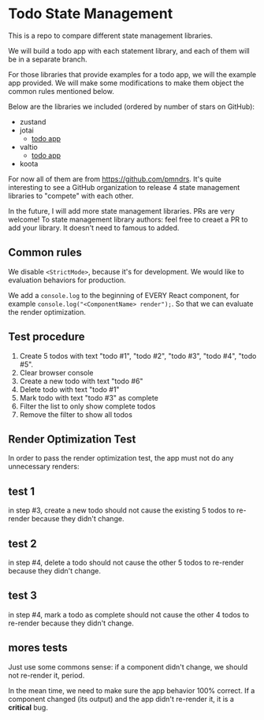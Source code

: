 # Todo State Management

This is a repo to compare different state management libraries.

We will build a todo app with each statement library, and each of them will be in a separate branch.

For those libraries that provide examples for a todo app, we will the example app provided. We will make some modifications to make them object the common rules mentioned below.

Below are the libraries we included (ordered by number of stars on GitHub):

- zustand
- jotai
  - [todo app](https://github.com/tylerlong/todo-state-management/tree/jotai)
- valtio
  - [todo app](https://github.com/tylerlong/todo-state-management/tree/valtio)
- koota

For now all of them are from https://github.com/pmndrs. It's quite interesting to see a GitHub organization to release 4 state management libraries to "compete" with each other.

In the future, I will add more state management libraries. PRs are very welcome! To state management library authors: feel free to creaet a PR to add your library. It doesn't need to famous to added.

## Common rules

We disable `<StrictMode>`, because it's for development. We would like to evaluation behaviors for production.

We add a `console.log` to the beginning of EVERY React component, for example `console.log("<ComponentName> render");`. So that we can evaluate the render optimization.

## Test procedure

1. Create 5 todos with text "todo #1", "todo #2", "todo #3", "todo #4", "todo #5".
2. Clear browser console
3. Create a new todo with text "todo #6"
4. Delete todo with text "todo #1"
5. Mark todo with text "todo #3" as complete
6. Filter the list to only show complete todos
7. Remove the filter to show all todos

## Render Optimization Test

In order to pass the render optimization test, the app must not do any unnecessary renders:

## test 1

in step #3, create a new todo should not cause the existing 5 todos to re-render because they didn't change.

## test 2

in step #4, delete a todo should not cause the other 5 todos to re-render because they didn't change.

## test 3

in step #4, mark a todo as complete should not cause the other 4 todos to re-render because they didn't change.

## mores tests

Just use some commons sense: if a component didn't change, we should not re-render it, period.

In the mean time, we need to make sure the app behavior 100% correct. If a component changed (its output) and the app didn't re-render it, it is a **critical** bug.
